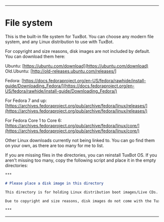 
***

# File system

This is the built-in file system for TuxBot. You can choose any modern file system, and any Linux distribution to use with TuxBot.

For copyright and size reasons, disk images are not included by default. You can download them here:

Ubuntu: [https://ubuntu.com/download](https://ubuntu.com/download) Old.Ubuntu: [http://old-releases.ubuntu.com/releases/]

Fedora: [https://docs.fedoraproject.org/en-US/fedora/rawhide/install-guide/Downloading_Fedora/](https://docs.fedoraproject.org/en-US/fedora/rawhide/install-guide/Downloading_Fedora/)

For Fedora 7 and up: [https://archives.fedoraproject.org/pub/archive/fedora/linux/releases/](https://archives.fedoraproject.org/pub/archive/fedora/linux/releases/)

For Fedora Core 1 to Core 6: [https://archives.fedoraproject.org/pub/archive/fedora/linux/core/](https://archives.fedoraproject.org/pub/archive/fedora/linux/core/)

Other Linux downloads currently not being linked to. You can go find them on your own, as there are too many for me to list.

If you are missing files in the directories, you can reinstall TuxBot OS. If you aren't missing too many, copy the following script and place it in the empty directories:

```markdown
***

# Please place a disk image in this directory

This directory is for holding Linux distribution boot images/Live CDs. If one is not already here, please place one if you have it.

Due to copyright and size reasons, disk images do not come with the Tux Bot operating system. You will need to supply them yourself.

***
```

***

